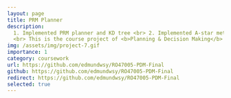 ```yaml
---
layout: page
title: PRM Planner
description:
  1. Implemented PRM planner and KD tree <br> 2. Implemented A-star method for graph search <br> 3. Implemented classic minimum-snap trajectory optimization (both optimization and closed-form) <br> 4. Modified above optimization methods to confine hard-constraints.
  <br> This is the course project of <b>Planning & Decision Making</b> at TU Delft.
img: /assets/img/project-7.gif
importance: 1
category: coursework
url: https://github.com/edmundwsy/RO47005-PDM-Final
github: https://github.com/edmundwsy/RO47005-PDM-Final
redirect: https://github.com/edmundwsy/RO47005-PDM-Final
selected: true
---
```

